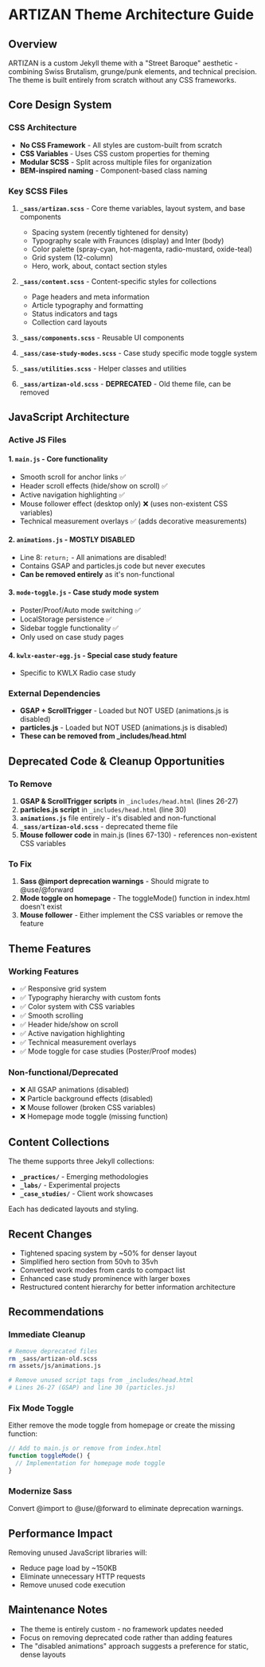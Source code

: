# ARTIZAN Theme Architecture Guide

## Overview
ARTIZAN is a custom Jekyll theme with a "Street Baroque" aesthetic - combining Swiss Brutalism, grunge/punk elements, and technical precision. The theme is built entirely from scratch without any CSS frameworks.

## Core Design System

### CSS Architecture
- **No CSS Framework** - All styles are custom-built from scratch
- **CSS Variables** - Uses CSS custom properties for theming
- **Modular SCSS** - Split across multiple files for organization
- **BEM-inspired naming** - Component-based class naming

### Key SCSS Files
1. **`_sass/artizan.scss`** - Core theme variables, layout system, and base components
   - Spacing system (recently tightened for density)
   - Typography scale with Fraunces (display) and Inter (body)
   - Color palette (spray-cyan, hot-magenta, radio-mustard, oxide-teal)
   - Grid system (12-column)
   - Hero, work, about, contact section styles

2. **`_sass/content.scss`** - Content-specific styles for collections
   - Page headers and meta information
   - Article typography and formatting
   - Status indicators and tags
   - Collection card layouts

3. **`_sass/components.scss`** - Reusable UI components
4. **`_sass/case-study-modes.scss`** - Case study specific mode toggle system
5. **`_sass/utilities.scss`** - Helper classes and utilities
6. **`_sass/artizan-old.scss`** - **DEPRECATED** - Old theme file, can be removed

## JavaScript Architecture

### Active JS Files

#### 1. **`main.js`** - Core functionality
- Smooth scroll for anchor links ✅
- Header scroll effects (hide/show on scroll) ✅
- Active navigation highlighting ✅
- Mouse follower effect (desktop only) ❌ (uses non-existent CSS variables)
- Technical measurement overlays ✅ (adds decorative measurements)

#### 2. **`animations.js`** - **MOSTLY DISABLED**
- Line 8: `return;` - All animations are disabled!
- Contains GSAP and particles.js code but never executes
- **Can be removed entirely** as it's non-functional

#### 3. **`mode-toggle.js`** - Case study mode system
- Poster/Proof/Auto mode switching ✅
- LocalStorage persistence ✅
- Sidebar toggle functionality ✅
- Only used on case study pages

#### 4. **`kwlx-easter-egg.js`** - Special case study feature
- Specific to KWLX Radio case study

### External Dependencies
- **GSAP + ScrollTrigger** - Loaded but NOT USED (animations.js is disabled)
- **particles.js** - Loaded but NOT USED (animations.js is disabled)
- **These can be removed from _includes/head.html**

## Deprecated Code & Cleanup Opportunities

### To Remove
1. **GSAP & ScrollTrigger scripts** in `_includes/head.html` (lines 26-27)
2. **particles.js script** in `_includes/head.html` (line 30)
3. **`animations.js`** file entirely - it's disabled and non-functional
4. **`_sass/artizan-old.scss`** - deprecated theme file
5. **Mouse follower code** in main.js (lines 67-130) - references non-existent CSS variables

### To Fix
1. **Sass @import deprecation warnings** - Should migrate to @use/@forward
2. **Mode toggle on homepage** - The toggleMode() function in index.html doesn't exist
3. **Mouse follower** - Either implement the CSS variables or remove the feature

## Theme Features

### Working Features
- ✅ Responsive grid system
- ✅ Typography hierarchy with custom fonts
- ✅ Color system with CSS variables
- ✅ Smooth scrolling
- ✅ Header hide/show on scroll
- ✅ Active navigation highlighting
- ✅ Technical measurement overlays
- ✅ Mode toggle for case studies (Poster/Proof modes)

### Non-functional/Deprecated
- ❌ All GSAP animations (disabled)
- ❌ Particle background effects (disabled)
- ❌ Mouse follower (broken CSS variables)
- ❌ Homepage mode toggle (missing function)

## Content Collections
The theme supports three Jekyll collections:
- **`_practices/`** - Emerging methodologies
- **`_labs/`** - Experimental projects
- **`_case_studies/`** - Client work showcases

Each has dedicated layouts and styling.

## Recent Changes
- Tightened spacing system by ~50% for denser layout
- Simplified hero section from 50vh to 35vh
- Converted work modes from cards to compact list
- Enhanced case study prominence with larger boxes
- Restructured content hierarchy for better information architecture

## Recommendations

### Immediate Cleanup
```bash
# Remove deprecated files
rm _sass/artizan-old.scss
rm assets/js/animations.js

# Remove unused script tags from _includes/head.html
# Lines 26-27 (GSAP) and line 30 (particles.js)
```

### Fix Mode Toggle
Either remove the mode toggle from homepage or create the missing function:
```javascript
// Add to main.js or remove from index.html
function toggleMode() {
  // Implementation for homepage mode toggle
}
```

### Modernize Sass
Convert @import to @use/@forward to eliminate deprecation warnings.

## Performance Impact
Removing unused JavaScript libraries will:
- Reduce page load by ~150KB
- Eliminate unnecessary HTTP requests
- Remove unused code execution

## Maintenance Notes
- The theme is entirely custom - no framework updates needed
- Focus on removing deprecated code rather than adding features
- The "disabled animations" approach suggests a preference for static, dense layouts